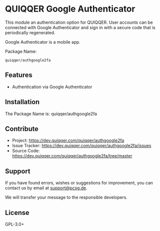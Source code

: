 QUIQQER Google Authenticator
========

This module an authentication option for QUIQQER. User accounts can be connected with Google Authenticator
and sign in with a secure code that is periodically regenerated.

Google Authenticator is a mobile app.

Package Name:

    quiqqer/authgoogle2fa


Features
--------
* Authentication via Google Authenticator

Installation
------------
The Package Name is: quiqqer/authgoogle2fa


Contribute
----------
- Project: https://dev.quiqqer.com/quiqqer/authgoogle2fa
- Issue Tracker: https://dev.quiqqer.com/quiqqer/authgoogle2fa/issues
- Source Code: https://dev.quiqqer.com/quiqqer/authgoogle2fa/tree/master


Support
-------
If you have found errors, wishes or suggestions for improvement,
you can contact us by email at support@pcsg.de.

We will transfer your message to the responsible developers.

License
-------
GPL-3.0+